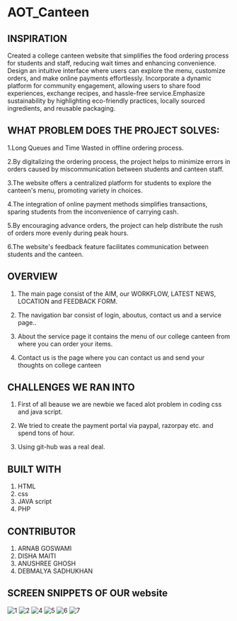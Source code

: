 # AOT_Canteen

## INSPIRATION
Created a college canteen website that simplifies the food ordering process for students and staff, reducing wait times and enhancing convenience. Design an intuitive interface where users can explore the menu, customize orders, and make online payments effortlessly. Incorporate a dynamic platform for community engagement, allowing users to share food experiences, exchange recipes, and hassle-free service.Emphasize sustainability by highlighting eco-friendly practices, locally sourced ingredients, and reusable packaging.

## WHAT PROBLEM DOES THE PROJECT SOLVES:

1.Long Queues and Time Wasted in offline ordering process.

2.By digitalizing the ordering process, the project helps to minimize errors in orders caused by miscommunication between students and canteen staff.

3.The website offers a centralized platform for students to explore the canteen's menu, promoting variety in choices.

4.The integration of online payment methods simplifies transactions, sparing students from the inconvenience of carrying cash.

5.By encouraging advance orders, the project can help distribute the rush of orders more evenly during peak hours.

6.The website's feedback feature facilitates communication between students and the canteen.

## OVERVIEW

1. The main page consist of the AIM, our WORKFLOW, LATEST NEWS, LOCATION and FEEDBACK FORM.

2. The navigation bar consist of login, aboutus, contact us and a service page..

3. About the service page it contains the menu of our college canteen from where you can order your items.

4. Contact us is the page where you can contact us and send your thoughts on college canteen 

## CHALLENGES WE RAN INTO

1. First of all beause we are newbie we faced alot problem in coding css and java script.

2. We tried to create the payment portal via paypal, razorpay etc. and spend tons of hour.

3. Using git-hub was a real deal.

## BUILT WITH

1. HTML
2. css
3. JAVA script
4. PHP

## CONTRIBUTOR

1. ARNAB GOSWAMI
2. DISHA MAITI
3. ANUSHREE GHOSH
4. DEBMALYA SADHUKHAN

## SCREEN SNIPPETS OF OUR website
![1](https://github.com/deBmalooo/AOT_Canteen/assets/131870160/f5e04c66-7923-42ff-b060-de9069622273)
![2](https://github.com/deBmalooo/AOT_Canteen/assets/131870160/8b2e8e67-be1f-4935-9cd8-40d883662b54)
![4](https://github.com/deBmalooo/AOT_Canteen/assets/131870160/3537c60a-3d48-4d0f-a32f-ae46f7442bf8)
![5](https://github.com/deBmalooo/AOT_Canteen/assets/131870160/fa7954c3-c8b3-4d92-aaa5-4d0ded76cce6)
![6](https://github.com/deBmalooo/AOT_Canteen/assets/131870160/771bc290-96de-4a11-b357-01475f11dd13)
![7](https://github.com/deBmalooo/AOT_Canteen/assets/131870160/07895f2d-c8af-46fb-b43f-bac35cef451d)




